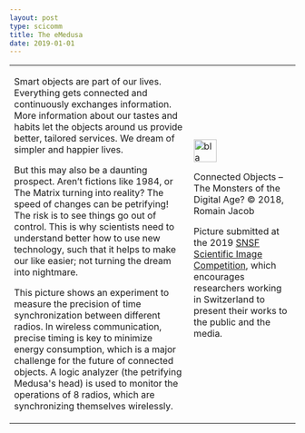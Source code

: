 ```yaml
---
layout: post
type: scicomm
title: The eMedusa
date: 2019-01-01
---
```


<table>
<tr>
<td>
    <p>Smart objects are part of our lives. Everything gets connected and continuously exchanges information. More information about our tastes and habits let the objects around us provide better, tailored services. We dream of simpler and happier lives.
    </p><p>
    But this may also be a daunting prospect. Aren’t fictions like 1984, or The Matrix turning into reality? The speed of changes can be petrifying! The risk is to see things go out of control. This is why scientists need to understand better how to use new technology, such that it helps to make our like easier; not turning the dream into nightmare.
    </p><p>
    This picture shows an experiment to measure the precision of time synchronization between different radios. In wireless communication, precise timing is key to minimize energy consumption, which is a major challenge for the future of connected objects. A logic analyzer (the petrifying Medusa's head) is used to monitor the operations of 8 radios, which are synchronizing themselves wirelessly.
    </p>
</td>
<td>
    <img scr="/images/2019-01-01-eMedusa.jpg" alt="bla" height=40>
    <!-- <img src="/images/jsys_logo.png" alt="JSys logo" height=40> -->
    <!-- <img src="/images/20191114_120124.resized-624x304.jpg" alt="JSys logo" height=40>     -->
    <p>
    Connected Objects – The Monsters of the Digital Age? © 2018, Romain Jacob
    </p><p>
    Picture submitted at the 2019 <a href="http://www.snf.ch/en/funding/science-communication/image-competition/Pages/default.aspx#">SNSF Scientific Image Competition</a>, which encourages researchers working in Switzerland to present their works to the public and the media.
    </p>
</td>
</tr>
</table>

